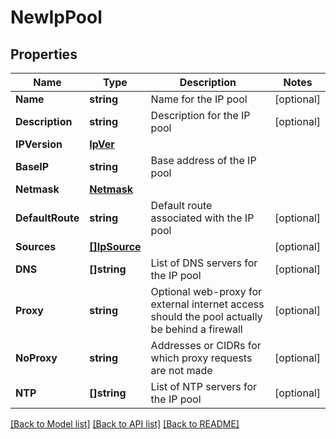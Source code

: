 # NewIpPool

## Properties

Name | Type | Description | Notes
------------ | ------------- | ------------- | -------------
**Name** | **string** | Name for the IP pool | [optional] 
**Description** | **string** | Description for the IP pool | [optional] 
**IPVersion** | [**IpVer**](IPVer.md) |  | 
**BaseIP** | **string** | Base address of the IP pool | 
**Netmask** | [**Netmask**](Netmask.md) |  | 
**DefaultRoute** | **string** | Default route associated with the IP pool | [optional] 
**Sources** | [**[]IpSource**](IPSource.md) |  | [optional] 
**DNS** | **[]string** | List of DNS servers for the IP pool | [optional] 
**Proxy** | **string** | Optional web-proxy for external internet access should the pool actually be behind a firewall | [optional] 
**NoProxy** | **string** | Addresses or CIDRs for which proxy requests are not made | [optional] 
**NTP** | **[]string** | List of NTP servers for the IP pool | [optional] 

[[Back to Model list]](../README.md#documentation-for-models) [[Back to API list]](../README.md#documentation-for-api-endpoints) [[Back to README]](../README.md)


